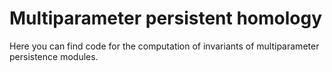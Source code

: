 # Multiparameter persistent homology

Here you can find code for the computation of invariants of multiparameter persistence modules.
